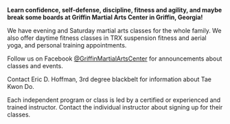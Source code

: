 **Learn confidence, self-defense, discipline, fitness and agility, and maybe break some boards at                       Griffin Martial Arts Center in Griffin, Georgia!**

We have evening and Saturday martial arts classes for the whole family. We also offer daytime fitness classes in TRX suspension fitness and aerial yoga, and personal training appointments.  

Follow us on Facebook [@GriffinMartialArtsCenter](https://www.facebook.com/griffinmartialartscenter/) [](https://www.instagram.com/gmac1454/) for announcements about classes and events. 

Contact Eric D. Hoffman, 3rd degree blackbelt for information about Tae Kwon Do.

Each independent program or class is led by a certified or experienced and trained instructor. Contact the individual instructor about signing up for their classes.